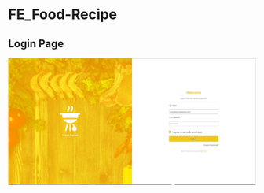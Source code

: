 # FE_Food-Recipe
## Login Page
<img src="/SS food_recipe/Login Page.png" alt="Alt text" title="Optional title">
